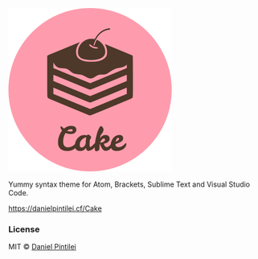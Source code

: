 ![Cake Logo](https://github.com/DanielPintilei/Cake/blob/master/build/img/logo.png)


Yummy syntax theme for Atom, Brackets, Sublime Text and Visual Studio Code.

https://danielpintilei.cf/Cake

### License

MIT © [Daniel Pintilei][website]

[website]: http://danielpintilei.cf

